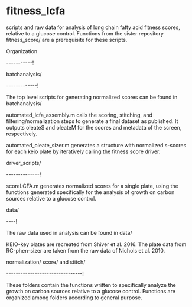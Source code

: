 # fitness_lcfa
scripts and raw data for analysis of long chain fatty acid fitness scores, relative to a glucose control.
Functions from the sister repository fitness_score/ are a prerequisite for these scripts.

Organization

-----------!

batchanalysis/

-------------!

The top level scripts for generating normalized scores can be found in batchanalysis/ 

automated_lcfa_assembly.m calls the scoring, stitching, and filtering/normalization steps to generate a final dataset as published.
It outputs oleateS and oleateM for the scores and metadata of the screen, respectively.

automated_oleate_sizer.m generates a structure with normalized s-scores for each keio plate by iteratively calling the fitness score driver.

driver_scripts/

--------------!

scoreLCFA.m generates normalized scores for a single plate, using the functions generated specifically for the analysis of growth on
carbon sources relative to a glucose control.

data/

----!

The raw data used in analysis can be found in data/

KEIO-key plates are recreated from Shiver et al. 2016. The plate data from RC-phen-sizer are taken from the raw data of Nichols et al. 2010.

normalization/ score/ and stitch/

--------------------------------!

These folders contain the functions written to specifically analyze the growth on carbon sources relative to a glucose control. Functions are organized among folders according to general purpose.

